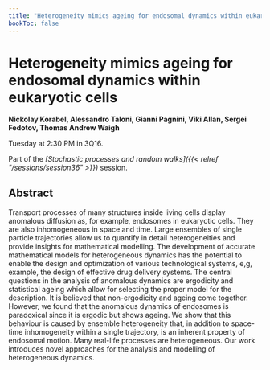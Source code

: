 ```yaml
---
title: "Heterogeneity mimics ageing for endosomal dynamics within eukaryotic cells"
bookToc: false
---
```


# Heterogeneity mimics ageing for endosomal dynamics within eukaryotic cells

**Nickolay Korabel, Alessandro Taloni, Gianni Pagnini, Viki Allan, Sergei Fedotov, Thomas Andrew Waigh**

Tuesday at 2:30 PM in 3Q16.

Part of the *[Stochastic processes and random walks]({{< relref "/sessions/session36" >}})* session.

## Abstract

Transport processes of many structures inside living cells display anomalous diffusion as, for example, endosomes in eukaryotic cells. They are also inhomogeneous in space and time. Large ensembles of single particle trajectories allow us to quantify in detail heterogeneities and provide insights for mathematical modelling. The development of accurate mathematical models for heterogeneous dynamics has the potential to enable the design and optimization of various technological systems, e,g, example, the design of effective drug delivery systems. The central questions in the analysis of anomalous dynamics are ergodicity and statistical ageing which allow for selecting the proper model for the description. It is believed that non-ergodicity and ageing come together. However, we found that the anomalous dynamics of endosomes is paradoxical since it is ergodic but shows ageing. We show that this behaviour is caused by ensemble heterogeneity that, in addition to space-time inhomogeneity within a single trajectory, is an inherent property of endosomal motion. Many real-life processes are heterogeneous. Our work introduces novel approaches for the analysis and modelling of heterogeneous dynamics. 


